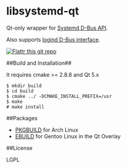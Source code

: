 libsystemd-qt
=============

Qt-only wrapper for [Systemd D-Bus API](https://www.freedesktop.org/wiki/Software/systemd/dbus/).

Also supports [logind D-Bus interface](https://www.freedesktop.org/wiki/Software/systemd/logind/).

[![Flattr this git repo](http://api.flattr.com/button/flattr-badge-large.png)](https://flattr.com/submit/auto?user_id=ilpianista&url=https://gitlab.com/ilpianista/libsystemd-qt&title=libsystemd-qt&language=&tags=systemd&category=software)

##Build and Installation##

It requires cmake >= 2.8.8 and Qt 5.x

    $ mkdir build
    $ cd build
    $ cmake ../ -DCMAKE_INSTALL_PREFIX=/usr
    $ make
    # make install

##Packages

* [PKGBUILD](https://aur.archlinux.org/packages/libsystemd-qt-git/) for Arch Linux
* [EBUILD](https://github.com/gentoo/qt/tree/master/dev-libs/libsystemd-qt) for Gentoo Linux in the Qt Overlay

##License

LGPL
